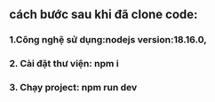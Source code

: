 ## cách bước sau khi đã clone code:
### 1.Công nghệ sử dụng:nodejs version:18.16.0, 
### 2. Cài đặt thư viện: npm i
### 3. Chạy project: npm run dev 
